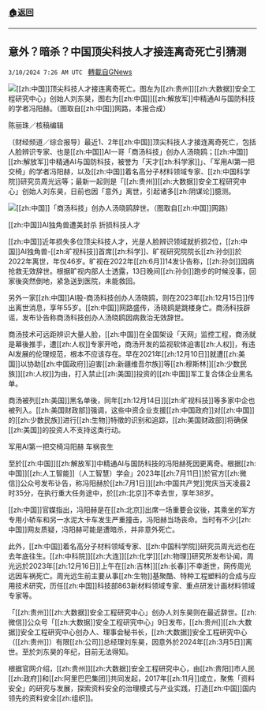 ###  [:house:返回](README.md)
---


## 意外？暗杀？中国顶尖科技人才接连离奇死亡引猜测
`3/10/2024 7:26 AM UTC ` [轉載自GNews](https://gnews.org/articles/2381389)

![](https://img.ltn.com.tw/Upload/business/page/800/2024/03/10/phpgdQtz1.jpg "")[[zh:中国]]顶尖科技人才接连离奇死亡。图左为[[zh:贵州]][[zh:大数据]]安全工程研究中心」创始人刘东昊，图右为[[zh:中国]][[zh:解放军]]中精通AI与国防科技的学者冯阳赫。（图取自[[zh:中国]]网路，本报合成）

陈丽珠／核稿编辑

〔财经频道／综合报导〕最近1、2年[[zh:中国]]顶尖科技人才接连离奇死亡，包括人脸辨识专家、也是[[zh:中国]]AI一哥「商汤科技」创办人汤晓鸥；[[zh:中国]][[zh:解放军]]中精通AI与国防科技，被誉为「天才[[zh:科学家]]」、「军用AI第一把交椅」的学者冯阳赫，以及[[zh:中国]]着名高分子材料领域专家、[[zh:中国科学院]]研究员周光远等；最新一起则是「[[zh:贵州]][[zh:大数据]]安全工程研究中心」创始人刘东昊，日前也因「意外」离世，引起诸多[[zh:阴谋论]]臆测。

![](https://img.ltn.com.tw/Upload/business/page/800/2024/03/10/php2DoTID.jpg "")[[zh:中国]]「商汤科技」创办人汤晓鸥辞世。（图取自[[zh:中国]]网路）

[[zh:中国]]AI独角兽遭美封杀 折损科技人才

[[zh:中国]]近年损失多位顶尖科技人才，光是人脸辨识领域就折损2位，[[zh:中国]]AI独角兽-[[zh:旷视科技]]首席[[zh:科学]]、旷视研究院院长[[zh:孙剑]]於2022年离世，年仅46岁。旷视在2022年[[zh:6月]]14发讣告称，[[zh:孙剑]]因病抢救无效辞世。根据旷视内部人士透露，13日晚间[[zh:孙剑]]跑步的时候没事，回家後突然倒地，紧急送到医院，未能救回。

另外一家[[zh:中国]]AI股-商汤科技创办人汤晓鸥，则在2023年[[zh:12月15日]]传出离世消息，享年55岁。[[zh:中国]]网路盛传，汤晓鸥是跳楼身亡。商汤科技辟谣，发布讣告称商汤科技创办人汤晓鸥因病救治无效辞世。

商汤技术可远距辨识大量人脸，[[zh:中国]]在全国架设「天网」监控工程，商汤就是幕後推手，遭[[zh:人权]]专家开呛，商汤开发的监视软体迫害[[zh:人权]]，有违AI发展的伦理规范，根本不应该存在。早在2021年[[zh:12月10日]]就遭[[zh:美国]]以协助[[zh:中国政府]]迫害[[zh:新疆维吾尔族]]等[[zh:穆斯林]][[zh:少数民族]][[zh:人权]]为由，打入禁止[[zh:美国]]投资的[[zh:中国]]军工复合体企业黑名单。

商汤被列[[zh:美国]]黑名单後，同年[[zh:12月14日]][[zh:旷视科技]]等多家中企也被列入。[[zh:美国财政部]]强调，这些中资企业支援[[zh:中国政府]]对[[zh:中国]]的[[zh:少数民族]]进行[[zh:生物]]特徵的识别和追踪，[[zh:美国财政部]]将确保[[zh:美国]]的投资人不支持这类行动。

军用AI第一把交椅冯阳赫  车祸丧生

至於[[zh:中国]][[zh:解放军]]中精通AI与国防科技的冯阳赫死因更离奇。根据[[zh:中国]][[zh:人工智能]]（人工智慧）学会」2023年[[zh:7月11日]]於官方[[zh:微信]]公众号发布讣告，称冯阳赫於[[zh:7月1日]][[zh:中国共产党]]党庆当天凌晨2时35分，在执行重大任务途中，於[[zh:北京]]不幸去世，享年38岁。

[[zh:中国]]官媒指出，冯阳赫是在[[zh:北京]]出席一场重要会议後，其乘坐的军方专用小轿车和另一水泥大卡车发生严重撞击，冯阳赫当场丧命。当时有不少[[zh:中国]]网友质疑，冯阳赫可能是遭暗杀，并非意外死亡。

此外，[[zh:中国]]着名高分子材料领域专家、[[zh:中国科学院]]研究员周光远也在去年底往生。[[zh:中科院]][[zh:大连]][[zh:化学]][[zh:物理]]研究所发布讣闻，周光远於2023年[[zh:12月16日]]上午在[[zh:吉林]][[zh:长春]]不幸逝世，网传周光远因车祸死亡。周光远生前主要从事[[zh:生物]]基聚酷、特种工程塑料的合成与应用技术研究，历任[[zh:中国]]科技部863新材料领域专家、重点研发计画材料领域专家等。

「[[zh:贵州]][[zh:大数据]]安全工程研究中心」创办人刘东昊则在最近辞世。[[zh:微信]]公众号「[[zh:大数据]]安全工程研究中心」9日发布，[[zh:贵州]][[zh:大数据]]安全工程研究中心创办人、理事会秘书长，[[zh:大数据]]安全工程研究中心（[[zh:贵州]]）有限[[zh:公司]]总经理刘东昊，因意外於2024年[[zh:3月5日]]离世。至於刘东昊的年纪，目前无法得知。

根据官网介绍，[[zh:贵州]][[zh:大数据]]安全工程研究中心，由[[zh:贵阳]]市人民[[zh:政府]]和[[zh:阿里巴巴集团]]共同发起，2017年[[zh:11月]]成立，聚焦「资料安全」的研究与发展，探索资料安全的治理模式与产业实践，打造[[zh:中国]]国内领先的资料安全[[zh:组织]]。
